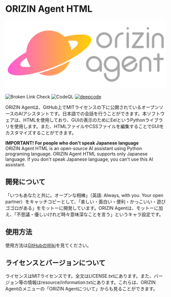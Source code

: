 # ORIZIN Agent HTML

![ロゴ](resource/image/landscape_logo2.svg)

![Broken Link Check](https://github.com/Robot-Inventor/ORIZIN-Agent-HTML/workflows/Broken%20Link%20Check/badge.svg) ![CodeQL](https://github.com/Robot-Inventor/ORIZIN-Agent-HTML/workflows/CodeQL/badge.svg) [![deepcode](https://www.deepcode.ai/api/gh/badge?key=eyJhbGciOiJIUzI1NiIsInR5cCI6IkpXVCJ9.eyJwbGF0Zm9ybTEiOiJnaCIsIm93bmVyMSI6IlJvYm90LUludmVudG9yIiwicmVwbzEiOiJPUklaSU4tQWdlbnQtSFRNTCIsImluY2x1ZGVMaW50IjpmYWxzZSwiYXV0aG9ySWQiOjE5NTA0LCJpYXQiOjE1OTYxODM4MTd9.HnkgQEaCmDcRVYTlFHoF3akTsFAVk4klexylU1LwqTA)](https://www.deepcode.ai/app/gh/Robot-Inventor/ORIZIN-Agent-HTML/_/dashboard?utm_content=gh%2FRobot-Inventor%2FORIZIN-Agent-HTML)

ORIZIN Agentは、GitHub上でMITライセンスの下に公開されているオープンソースのAIアシスタントです。日本語での会話を行うことができます。本ソフトウェアは、HTMLを使用しており、GUIの表示のためにEelというPythonライブラリを使用します。また、HTMLファイルやCSSファイルを編集することでGUIをカスタマイズすることができます。

**IMPORTANT! For people who don't speak Japanese language**  
ORIZIN Agent HTML is an open-source AI assistant using Python programing language. ORIZIN Agent HTML supports only Japanese language. If you don't speak Japanese language, you can't use this AI assistant.

## 開発について

「いつもあなたと共に。オープンな相棒」（英語: Always, with you. Your open partner）をキャッチコピーとして、「楽しい・面白い・便利・かっこいい・遊びゴゴロがある」をモットーに開発しています。ORIZIN Agentは、モットーに加え、「不思議・優しいけれど時々意味深なことを言う」というキャラ設定です。

## 使用方法

使用方法は[GitHubのWiki](https://github.com/Robot-Inventor/ORIZIN-Agent-HTML/wiki/%E4%BD%BF%E3%81%84%E6%96%B9)を見てください。

## ライセンスとバージョンについて

ライセンスはMITライセンスです。全文はLICENSE.txtにあります。また、バージョン等の情報はresource/information.txtにあります。これらは、ORIZIN Agentのメニューの「ORIZIN Agentについて」からも見ることができます。
